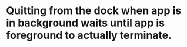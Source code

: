 # Quitting from the dock when app is in background waits until app is foreground to actually terminate.

